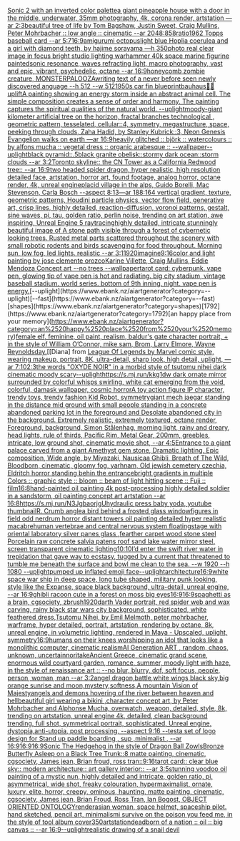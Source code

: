 [Sonic 2 with an inverted color palette](https://www.ebank.nz/aiartgenerator?category=Sonic%25202%2520with%2520an%2520inverted%2520color%2520palette)[a giant pineapple house with a door in the middle, underwater, 35mm photography, 4k, corona render, artstation —ar 2:3](https://www.ebank.nz/aiartgenerator?category=a%2520giant%2520pineapple%2520house%2520with%2520a%2520door%2520in%2520the%2520middle%2C%2520underwater%2C%252035mm%2520photography%2C%25204k%2C%2520corona%2520render%2C%2520artstation%2520%E2%80%94ar%25202%3A3)[beautiful tree of life by Tom Bagshaw, Justin Sweet, Craig Mullins, Peter Mohrbacher :: low angle :: cinematic --ar 2048:858](https://www.ebank.nz/aiartgenerator?category=beautiful%2520tree%2520of%2520life%2520by%2520Tom%2520Bagshaw%2C%2520Justin%2520Sweet%2C%2520Craig%2520Mullins%2C%2520Peter%2520Mohrbacher%2520%3A%3A%2520low%2520angle%2520%3A%3A%2520cinematic%2520--ar%25202048%3A858)[ratio](https://www.ebank.nz/aiartgenerator?category=ratio)[1962 Topps baseball card --ar 5:7](https://www.ebank.nz/aiartgenerator?category=1962%2520Topps%2520baseball%2520card%2520--ar%25205%3A7)[16:9](https://www.ebank.nz/aiartgenerator?category=16%3A9)[amigurumi octopus](https://www.ebank.nz/aiartgenerator?category=amigurumi%2520octopus)[light blue Hoplia coerulea and a girl with diamond teeth,  by hajime sorayama —h 350](https://www.ebank.nz/aiartgenerator?category=light%2520blue%2520Hoplia%2520coerulea%2520and%2520a%2520girl%2520with%2520diamond%2520teeth%2C%2520%2520by%2520hajime%2520sorayama%2520%E2%80%94h%2520350)[photo real clear image  in focus bright studio lighting warhammer 40k space marine figurine painted](https://www.ebank.nz/aiartgenerator?category=photo%2520real%2520clear%2520image%2520%2520in%2520focus%2520bright%2520studio%2520lighting%2520warhammer%252040k%2520space%2520marine%2520figurine%2520painted)[sonic resonance, waves refracting light, macro photography, vast and epic, vibrant, psychedelic, octane --ar 16:9](https://www.ebank.nz/aiartgenerator?category=sonic%2520resonance%2C%2520waves%2520refracting%2520light%2C%2520macro%2520photography%2C%2520vast%2520and%2520epic%2C%2520vibrant%2C%2520psychedelic%2C%2520octane%2520--ar%252016%3A9)[honeycomb zombie creature, MONSTERPALOOZA](https://www.ebank.nz/aiartgenerator?category=honeycomb%2520zombie%2520creature%2C%2520MONSTERPALOOZA)[writing text of a never before seen newly discovered anguage --h 512 --w 512](https://www.ebank.nz/aiartgenerator?category=writing%2520text%2520of%2520a%2520never%2520before%2520seen%2520newly%2520discovered%2520anguage%2520--h%2520512%2520--w%2520512)[1950s car fin blueprint](https://www.ebank.nz/aiartgenerator?category=1950s%2520car%2520fin%2520blueprint)[bauhaus](https://www.ebank.nz/aiartgenerator?category=bauhaus)[🌌🎇](https://www.ebank.nz/aiartgenerator?category=%F0%9F%8C%8C%F0%9F%8E%87)[uplift](https://www.ebank.nz/aiartgenerator?category=uplift)[A painting showing an energy storm inside an abstract animal cell. The simple composition creates a sense of order and harmony. The painting captures the spiritual qualities of the natural world. --uplight](https://www.ebank.nz/aiartgenerator?category=A%2520painting%2520showing%2520an%2520energy%2520storm%2520inside%2520an%2520abstract%2520animal%2520cell.%2520The%2520simple%2520composition%2520creates%2520a%2520sense%2520of%2520order%2520and%2520harmony.%2520The%2520painting%2520captures%2520the%2520spiritual%2520qualities%2520of%2520the%2520natural%2520world.%2520--uplight)[](https://www.ebank.nz/aiartgenerator?category=)[moody](https://www.ebank.nz/aiartgenerator?category=moody)[-](https://www.ebank.nz/aiartgenerator?category=-)[giant kilometer artificial tree on the horizon, fractal branches technological , geometric pattern, tesselated, cellular::4, symmetry, megastructure, space, peeking through clouds, Zaha Hadid, by Stanley Kubrick::3, Neon Genesis Evangelion walks on earth —ar 16:9](https://www.ebank.nz/aiartgenerator?category=giant%2520kilometer%2520artificial%2520tree%2520on%2520the%2520horizon%2C%2520fractal%2520branches%2520technological%2520%2C%2520geometric%2520pattern%2C%2520tesselated%2C%2520cellular%3A%3A4%2C%2520symmetry%2C%2520megastructure%2C%2520space%2C%2520peeking%2520through%2520clouds%2C%2520Zaha%2520Hadid%2C%2520by%2520Stanley%2520Kubrick%3A%3A3%2C%2520Neon%2520Genesis%2520Evangelion%2520walks%2520on%2520earth%2520%E2%80%94ar%252016%3A9)[heavily glitched :: björk :: watercolours :: by alfons mucha :: vegetal dress :: organic arabesque :: --wallpaper](https://www.ebank.nz/aiartgenerator?category=heavily%2520glitched%2520%3A%3A%2520bj%C3%B6rk%2520%3A%3A%2520watercolours%2520%3A%3A%2520by%2520alfons%2520mucha%2520%3A%3A%2520vegetal%2520dress%2520%3A%3A%2520organic%2520arabesque%2520%3A%3A%2520--wallpaper)[--uplight](https://www.ebank.nz/aiartgenerator?category=--uplight)[black pyramid::.5black granite obelisk::stormy dark ocean::storm clouds --ar 3:2](https://www.ebank.nz/aiartgenerator?category=black%2520pyramid%3A%3A.5black%2520granite%2520obelisk%3A%3Astormy%2520dark%2520ocean%3A%3Astorm%2520clouds%2520--ar%25203%3A2)[Toronto skyline:: the CN Tower as a California Redwood tree:: --ar 16:9](https://www.ebank.nz/aiartgenerator?category=Toronto%2520skyline%3A%3A%2520the%2520CN%2520Tower%2520as%2520a%2520California%2520Redwood%2520tree%3A%3A%2520--ar%252016%3A9)[two headed spider dragon, hyper realistic, high resolution detailed face, artstation, horror art, found footage, analog horror, octane render, 4k, unreal engine](https://www.ebank.nz/aiartgenerator?category=two%2520headed%2520spider%2520dragon%2C%2520hyper%2520realistic%2C%2520high%2520resolution%2520detailed%2520face%2C%2520artstation%2C%2520horror%2520art%2C%2520found%2520footage%2C%2520analog%2520horror%2C%2520octane%2520render%2C%25204k%2C%2520unreal%2520engine)[placid village in the alps, Guido Borelli, Mac Stevenson, Carla Bosch --aspect 8:13](https://www.ebank.nz/aiartgenerator?category=placid%2520village%2520in%2520the%2520alps%2C%2520Guido%2520Borelli%2C%2520Mac%2520Stevenson%2C%2520Carla%2520Bosch%2520--aspect%25208%3A13)[—ar 188:164 vertical gradient, texture, geometric patterns, Houdini particle physics, vector flow field, generative art, crisp lines, highly detailed, reaction-diffusion, voronoi patterns, gestalt, sine waves, pi, tau, golden ratio, perlin noise, trending on art station, awe inspiring, Unreal Engine 5 raytracing](https://www.ebank.nz/aiartgenerator?category=%E2%80%94ar%2520188%3A164%2520vertical%2520gradient%2C%2520texture%2C%2520geometric%2520patterns%2C%2520Houdini%2520particle%2520physics%2C%2520vector%2520flow%2520field%2C%2520generative%2520art%2C%2520crisp%2520lines%2C%2520highly%2520detailed%2C%2520reaction-diffusion%2C%2520voronoi%2520patterns%2C%2520gestalt%2C%2520sine%2520waves%2C%2520pi%2C%2520tau%2C%2520golden%2520ratio%2C%2520perlin%2520noise%2C%2520trending%2520on%2520art%2520station%2C%2520awe%2520inspiring%2C%2520Unreal%2520Engine%25205%2520raytracing)[highly detailed, intricate stunningly beautiful image of A stone path visible through a forest of cybernetic looking trees. Rusted metal parts scattered throughout the scenery with small robotic rodents and birds scavenging for food throughout. Morning sun, low fog, led lights. realistic --ar 3:1](https://www.ebank.nz/aiartgenerator?category=highly%2520detailed%2C%2520intricate%2520stunningly%2520beautiful%2520image%2520of%2520A%2520stone%2520path%2520visible%2520through%2520a%2520forest%2520of%2520cybernetic%2520looking%2520trees.%2520Rusted%2520metal%2520parts%2520scattered%2520throughout%2520the%2520scenery%2520with%2520small%2520robotic%2520rodents%2520and%2520birds%2520scavenging%2520for%2520food%2520throughout.%2520Morning%2520sun%2C%2520low%2520fog%2C%2520led%2520lights.%2520realistic%2520--ar%25203%3A1)[1920](https://www.ebank.nz/aiartgenerator?category=1920)[imagine](https://www.ebank.nz/aiartgenerator?category=imagine)[9:16](https://www.ebank.nz/aiartgenerator?category=9%3A16)[color and light painting by jose clemente orozco](https://www.ebank.nz/aiartgenerator?category=color%2520and%2520light%2520painting%2520by%2520jose%2520clemente%2520orozco)[Karine Villette, Craig Mullins, Eddie Mendoza Concept art --no trees --wallpaper](https://www.ebank.nz/aiartgenerator?category=Karine%2520Villette%2C%2520Craig%2520Mullins%2C%2520Eddie%2520Mendoza%2520Concept%2520art%2520--no%2520trees%2520--wallpaper)[tarot card: cyberpunk. vape pen, glowing tip of vape pen is hot and radiating. big city stadium, vintage baseball stadium. world series.  bottom of 9th inning. night. vape pen is energy.](https://www.ebank.nz/aiartgenerator?category=tarot%2520card%3A%2520cyberpunk.%2520vape%2520pen%2C%2520glowing%2520tip%2520of%2520vape%2520pen%2520is%2520hot%2520and%2520radiating.%2520big%2520city%2520stadium%2C%2520vintage%2520baseball%2520stadium.%2520world%2520series.%2520%2520bottom%2520of%25209th%2520inning.%2520night.%2520vape%2520pen%2520is%2520energy.)[--uplight](https://www.ebank.nz/aiartgenerator?category=--uplight)[--fast](https://www.ebank.nz/aiartgenerator?category=--fast)[shapes](https://www.ebank.nz/aiartgenerator?category=shapes)[1792](https://www.ebank.nz/aiartgenerator?category=1792)[an happy place from your memory](https://www.ebank.nz/aiartgenerator?category=an%2520happy%2520place%2520from%2520your%2520memory)[female elf, feminine,  oil paint, realism, baldur's gate character portrait, + in the style of William O’Connor, mike sam, Brom, Larry Elmore, Wayne Reynolds](https://www.ebank.nz/aiartgenerator?category=female%2520elf%2C%2520feminine%2C%2520%2520oil%2520paint%2C%2520realism%2C%2520baldur%27s%2520gate%2520character%2520portrait%2C%2520%2B%2520in%2520the%2520style%2520of%2520William%2520O%E2%80%99Connor%2C%2520mike%2520sam%2C%2520Brom%2C%2520Larry%2520Elmore%2C%2520Wayne%2520Reynolds)[day.](https://www.ebank.nz/aiartgenerator?category=day.)[[Diana] from [League Of Legends by Marvel comic style, wearing makeup, portrait, 8K, ultra-detail, sharp look, high detail, uplight, —ar 7:10](https://www.ebank.nz/aiartgenerator?category=%5BDiana%5D%2520from%2520%5BLeague%2520Of%2520Legends%2520by%2520Marvel%2520comic%2520style%2C%2520wearing%2520makeup%2C%2520portrait%2C%25208K%2C%2520ultra-detail%2C%2520sharp%2520look%2C%2520high%2520detail%2C%2520uplight%2C%2520%E2%80%94ar%25207%3A10)[2:3](https://www.ebank.nz/aiartgenerator?category=2%3A3)[the words "OXYDE NOIR" in a morbid style of tsutomu nihei dark cinematic moody scary](https://www.ebank.nz/aiartgenerator?category=the%2520words%2520%22OXYDE%2520NOIR%22%2520in%2520a%2520morbid%2520style%2520of%2520tsutomu%2520nihei%2520dark%2520cinematic%2520moody%2520scary)[--uplight](https://www.ebank.nz/aiartgenerator?category=--uplight)[https://s.mj.run/kkg1dw dark ornate mirror surrounded by colorful whisps swirling, white cat emerging from the void, colorful, damask wallpaper, cosmic horror](https://www.ebank.nz/aiartgenerator?category=https%3A//s.mj.run/kkg1dw%2520dark%2520ornate%2520mirror%2520surrounded%2520by%2520colorful%2520whisps%2520swirling%2C%2520white%2520cat%2520emerging%2520from%2520the%2520void%2C%2520colorful%2C%2520damask%2520wallpaper%2C%2520cosmic%2520horror)[A toy action figure IP character, trendy toys, trendy fashion Kid Robot, symmetry](https://www.ebank.nz/aiartgenerator?category=A%2520toy%2520action%2520figure%2520IP%2520character%2C%2520trendy%2520toys%2C%2520trendy%2520fashion%2520Kid%2520Robot%2C%2520symmetry)[giant mech jaegar standing in the distance mid ground with small people standing in a concrete abandoned parking lot in the foreground and Desolate abandoned city in the background. Extremely realistic, extremely textured, octane render, Foreground, background, Simon Stålenhag, morning light, rainy and dreary, head lights, rule of thirds, Pacific Rim, Metal Gear,  200mm, greebles, intricate, low ground shot, cinematic movie shot, --ar 4:5](https://www.ebank.nz/aiartgenerator?category=giant%2520mech%2520jaegar%2520standing%2520in%2520the%2520distance%2520mid%2520ground%2520with%2520small%2520people%2520standing%2520in%2520a%2520concrete%2520abandoned%2520parking%2520lot%2520in%2520the%2520foreground%2520and%2520Desolate%2520abandoned%2520city%2520in%2520the%2520background.%2520Extremely%2520realistic%2C%2520extremely%2520textured%2C%2520octane%2520render%2C%2520Foreground%2C%2520background%2C%2520Simon%2520St%C3%A5lenhag%2C%2520morning%2520light%2C%2520rainy%2520and%2520dreary%2C%2520head%2520lights%2C%2520rule%2520of%2520thirds%2C%2520Pacific%2520Rim%2C%2520Metal%2520Gear%2C%2520%2520200mm%2C%2520greebles%2C%2520intricate%2C%2520low%2520ground%2520shot%2C%2520cinematic%2520movie%2520shot%2C%2520--ar%25204%3A5)[Entrance to a giant palace carved from a giant Amethyst gem stone, Dramatic lighting, Epic composition, Wide angle, by Miyazaki, Nausicaa Ghibli, Breath of The Wild, Bloodborn, cinematic, gloomy fog, yarhnam, Old jewish cemetery czechia, Eldritch horror standing behin the entrance](https://www.ebank.nz/aiartgenerator?category=Entrance%2520to%2520a%2520giant%2520palace%2520carved%2520from%2520a%2520giant%2520Amethyst%2520gem%2520stone%2C%2520Dramatic%2520lighting%2C%2520Epic%2520composition%2C%2520Wide%2520angle%2C%2520by%2520Miyazaki%2C%2520Nausicaa%2520Ghibli%2C%2520Breath%2520of%2520The%2520Wild%2C%2520Bloodborn%2C%2520cinematic%2C%2520gloomy%2520fog%2C%2520yarhnam%2C%2520Old%2520jewish%2520cemetery%2520czechia%2C%2520Eldritch%2520horror%2520standing%2520behin%2520the%2520entrance)[bright gradients in multiple Colors :: graphic style :: bloom :: beam of light hitting scene :: Fuji :: film](https://www.ebank.nz/aiartgenerator?category=bright%2520gradients%2520in%2520multiple%2520Colors%2520%3A%3A%2520graphic%2520style%2520%3A%3A%2520bloom%2520%3A%3A%2520beam%2520of%2520light%2520hitting%2520scene%2520%3A%3A%2520Fuji%2520%3A%3A%2520film)[16:8](https://www.ebank.nz/aiartgenerator?category=16%3A8)[hand-painted oil painting 4k post-processing highly detailed soldier in a sandstorm, oil painting concept art artstation --ar 16:8](https://www.ebank.nz/aiartgenerator?category=hand-painted%2520oil%2520painting%25204k%2520post-processing%2520highly%2520detailed%2520soldier%2520in%2520a%2520sandstorm%2C%2520oil%2520painting%2520concept%2520art%2520artstation%2520--ar%252016%3A8)[<https://s.mj.run/N3JgbaorjgU>](https://www.ebank.nz/aiartgenerator?category=%3Chttps%3A//s.mj.run/N3JgbaorjgU%3E)[hydraulic press baby yoda, youtube thumbnail](https://www.ebank.nz/aiartgenerator?category=hydraulic%2520press%2520baby%2520yoda%2C%2520youtube%2520thumbnail)[R. Crumb ](https://www.ebank.nz/aiartgenerator?category=R.%2520Crumb%2520)[angle](https://www.ebank.nz/aiartgenerator?category=angle)[a bird behind a frosted glass window](https://www.ebank.nz/aiartgenerator?category=a%2520bird%2520behind%2520a%2520frosted%2520glass%2520window)[figures in field odd nerdrum horror distant towers oil painting detailed hyper realistic macabre](https://www.ebank.nz/aiartgenerator?category=figures%2520in%2520field%2520odd%2520nerdrum%2520horror%2520distant%2520towers%2520oil%2520painting%2520detailed%2520hyper%2520realistic%2520macabre)[human vertebrae and central nervous system floating](https://www.ebank.nz/aiartgenerator?category=human%2520vertebrae%2520and%2520central%2520nervous%2520system%2520floating)[stage with oriental laboratory silver panes glass ,fearther carpet wood stone steel Porcelain raw concrete salvia patens roof sand lake water  mirror steel, screen transparent cinematic lighting](https://www.ebank.nz/aiartgenerator?category=stage%2520with%2520oriental%2520laboratory%2520silver%2520panes%2520glass%2520%2Cfearther%2520carpet%2520wood%2520stone%2520steel%2520Porcelain%2520raw%2520concrete%2520salvia%2520patens%2520roof%2520sand%2520lake%2520water%2520%2520mirror%2520steel%2C%2520screen%2520transparent%2520cinematic%2520lighting)[10:10](https://www.ebank.nz/aiartgenerator?category=10%3A10)[I’d enter the swift river water in trepidation that gave way to ecstasy, tugged by a current that threatened to tumble me beneath the surface and bowl me clean to the sea. --w 1920 --h 1080 --uplight](https://www.ebank.nz/aiartgenerator?category=I%E2%80%99d%2520enter%2520the%2520swift%2520river%2520water%2520in%2520trepidation%2520that%2520gave%2520way%2520to%2520ecstasy%2C%2520tugged%2520by%2520a%2520current%2520that%2520threatened%2520to%2520tumble%2520me%2520beneath%2520the%2520surface%2520and%2520bowl%2520me%2520clean%2520to%2520the%2520sea.%2520--w%25201920%2520--h%25201080%2520--uplight)[pumped up inflated emoji face](https://www.ebank.nz/aiartgenerator?category=pumped%2520up%2520inflated%2520emoji%2520face)[--uplight](https://www.ebank.nz/aiartgenerator?category=--uplight)[architecture](https://www.ebank.nz/aiartgenerator?category=architecture)[16:9](https://www.ebank.nz/aiartgenerator?category=16%3A9)[white space war ship in deep space, long tube shaped, military punk looking, style like the Expanse, space black background, ultra-detail, unreal engine, --ar 16:9](https://www.ebank.nz/aiartgenerator?category=white%2520space%2520war%2520ship%2520in%2520deep%2520space%2C%2520long%2520tube%2520shaped%2C%2520military%2520punk%2520looking%2C%2520style%2520like%2520the%2520Expanse%2C%2520space%2520black%2520background%2C%2520ultra-detail%2C%2520unreal%2520engine%2C%2520--ar%252016%3A9)[ghibli racoon cute in a forest on moss big eyes](https://www.ebank.nz/aiartgenerator?category=ghibli%2520racoon%2520cute%2520in%2520a%2520forest%2520on%2520moss%2520big%2520eyes)[16:9](https://www.ebank.nz/aiartgenerator?category=16%3A9)[16:9](https://www.ebank.nz/aiartgenerator?category=16%3A9)[spaghetti as a brain, cgsociety, zbrush](https://www.ebank.nz/aiartgenerator?category=spaghetti%2520as%2520a%2520brain%2C%2520cgsociety%2C%2520zbrush)[1920](https://www.ebank.nz/aiartgenerator?category=1920)[darth Vader portrait, red spider web and wax carving, rainy black star wars city background, sophisticated, white feathered dress,Tsutomu Nihei, by Emil Melmoth, peter mohrbacher, warframe, hyper detailed, portrait, artstation, rendering by octane, 8k, unreal engine, in volumetric lighting, rendered in Maya - Upscaled, uplight, symmetry](https://www.ebank.nz/aiartgenerator?category=darth%2520Vader%2520portrait%2C%2520red%2520spider%2520web%2520and%2520wax%2520carving%2C%2520rainy%2520black%2520star%2520wars%2520city%2520background%2C%2520sophisticated%2C%2520white%2520feathered%2520dress%2CTsutomu%2520Nihei%2C%2520by%2520Emil%2520Melmoth%2C%2520peter%2520mohrbacher%2C%2520warframe%2C%2520hyper%2520detailed%2C%2520portrait%2C%2520artstation%2C%2520rendering%2520by%2520octane%2C%25208k%2C%2520unreal%2520engine%2C%2520in%2520volumetric%2520lighting%2C%2520rendered%2520in%2520Maya%2520-%2520Upscaled%2C%2520uplight%2C%2520symmetry)[16:9](https://www.ebank.nz/aiartgenerator?category=16%3A9)[humans on their knees worshipping an idol that looks like a monolithic computer, cinematic realism](https://www.ebank.nz/aiartgenerator?category=humans%2520on%2520their%2520knees%2520worshipping%2520an%2520idol%2520that%2520looks%2520like%2520a%2520monolithic%2520computer%2C%2520cinematic%2520realism)[AI Generation ART , random, chaos, unknown, uncertain](https://www.ebank.nz/aiartgenerator?category=AI%2520Generation%2520ART%2520%2C%2520random%2C%2520chaos%2C%2520unknown%2C%2520uncertain)[noritake](https://www.ebank.nz/aiartgenerator?category=noritake)[Ancient Greece, cinematic grand scene, enormous wild courtyard garden, romance, summer, moody light with haze, in the style of renaissance art :: --no blur, blurry, dof, soft focus, people, person, woman, man --ar 3:2](https://www.ebank.nz/aiartgenerator?category=Ancient%2520Greece%2C%2520cinematic%2520grand%2520scene%2C%2520enormous%2520wild%2520courtyard%2520garden%2C%2520romance%2C%2520summer%2C%2520moody%2520light%2520with%2520haze%2C%2520in%2520the%2520style%2520of%2520renaissance%2520art%2520%3A%3A%2520--no%2520blur%2C%2520blurry%2C%2520dof%2C%2520soft%2520focus%2C%2520people%2C%2520person%2C%2520woman%2C%2520man%2520--ar%25203%3A2)[angel,dragon,battle,white wings,black sky,big orange sunrise and moon,mystery,softness,A mountain Vision of Majesty](https://www.ebank.nz/aiartgenerator?category=angel%2Cdragon%2Cbattle%2Cwhite%2520wings%2Cblack%2520sky%2Cbig%2520orange%2520sunrise%2520and%2520moon%2Cmystery%2Csoftness%2CA%2520mountain%2520Vision%2520of%2520Majesty)[angels and demons hovering of the river between heaven and hell](https://www.ebank.nz/aiartgenerator?category=angels%2520and%2520demons%2520hovering%2520of%2520the%2520river%2520between%2520heaven%2520and%2520hell)[beautiful girl wearing a bikini ,character concept art, by Peter Mohrbacher and Alphonse Mucha, overwatch, weapon, detailed, style, 8k, trending on artstation, unreal engine 4k, detailed, clean background trending, full shot, symmetrical portrait, sophisticated, Unreal engine, dystopia,anti-utopia, post processing, --aspect 9:16 --test](https://www.ebank.nz/aiartgenerator?category=beautiful%2520girl%2520wearing%2520a%2520bikini%2520%2Ccharacter%2520concept%2520art%2C%2520by%2520Peter%2520Mohrbacher%2520and%2520Alphonse%2520Mucha%2C%2520overwatch%2C%2520weapon%2C%2520detailed%2C%2520style%2C%25208k%2C%2520trending%2520on%2520artstation%2C%2520unreal%2520engine%25204k%2C%2520detailed%2C%2520clean%2520background%2520trending%2C%2520full%2520shot%2C%2520symmetrical%2520portrait%2C%2520sophisticated%2C%2520Unreal%2520engine%2C%2520dystopia%2Canti-utopia%2C%2520post%2520processing%2C%2520--aspect%25209%3A16%2520--test)[a set of logo design for Stand up paddle boarding , sup ,minimalist , --ar 16:9](https://www.ebank.nz/aiartgenerator?category=a%2520set%2520of%2520logo%2520design%2520for%2520Stand%2520up%2520paddle%2520boarding%2520%2C%2520sup%2520%2Cminimalist%2520%2C%2520--ar%252016%3A9)[16:9](https://www.ebank.nz/aiartgenerator?category=16%3A9)[16:9](https://www.ebank.nz/aiartgenerator?category=16%3A9)[Sonic The Hedgehog in the style of Dragon Ball Z](https://www.ebank.nz/aiartgenerator?category=Sonic%2520The%2520Hedgehog%2520in%2520the%2520style%2520of%2520Dragon%2520Ball%2520Z)[owls](https://www.ebank.nz/aiartgenerator?category=owls)[Bronze Butterfly Asleep on a Black Tree Trunk::8 matte painting, cinematic, cgsociety, James jean, Brian froud, ross tran::](https://www.ebank.nz/aiartgenerator?category=Bronze%2520Butterfly%2520Asleep%2520on%2520a%2520Black%2520Tree%2520Trunk%3A%3A8%2520matte%2520painting%2C%2520cinematic%2C%2520cgsociety%2C%2520James%2520jean%2C%2520Brian%2520froud%2C%2520ross%2520tran%3A%3A)[9:16](https://www.ebank.nz/aiartgenerator?category=9%3A16)[tarot card:: clear blue sky:: modern architecture:: art gallery interior:: --ar 3:5](https://www.ebank.nz/aiartgenerator?category=tarot%2520card%3A%3A%2520clear%2520blue%2520sky%3A%3A%2520modern%2520architecture%3A%3A%2520art%2520gallery%2520interior%3A%3A%2520--ar%25203%3A5)[stunning voodoo oil painting of a mystic nun, highly detailed and intricate, golden ratio, pi, asymmetrical, wide shot, freaky colouration, hypermaximalist, ornate, luxury, elite, horror, creepy, ominous, haunting, matte painting, cinematic, cgsociety, James jean, Brian Froud, Ross Tran, Ian Bogost, OBJECT ORIENTED ONTOLOGY](https://www.ebank.nz/aiartgenerator?category=stunning%2520voodoo%2520oil%2520painting%2520of%2520a%2520mystic%2520nun%2C%2520highly%2520detailed%2520and%2520intricate%2C%2520golden%2520ratio%2C%2520pi%2C%2520asymmetrical%2C%2520wide%2520shot%2C%2520freaky%2520colouration%2C%2520hypermaximalist%2C%2520ornate%2C%2520luxury%2C%2520elite%2C%2520horror%2C%2520creepy%2C%2520ominous%2C%2520haunting%2C%2520matte%2520painting%2C%2520cinematic%2C%2520cgsociety%2C%2520James%2520jean%2C%2520Brian%2520Froud%2C%2520Ross%2520Tran%2C%2520Ian%2520Bogost%2C%2520OBJECT%2520ORIENTED%2520ONTOLOGY)[render](https://www.ebank.nz/aiartgenerator?category=render)[asian woman, space helmet, spaceship pilot. hand sketched, pencil art, minimalism](https://www.ebank.nz/aiartgenerator?category=asian%2520woman%2C%2520space%2520helmet%2C%2520spaceship%2520pilot.%2520hand%2520sketched%2C%2520pencil%2520art%2C%2520minimalism)[i survive on the poison you feed me, in the style of tool album cover](https://www.ebank.nz/aiartgenerator?category=i%2520survive%2520on%2520the%2520poison%2520you%2520feed%2520me%2C%2520in%2520the%2520style%2520of%2520tool%2520album%2520cover)[350](https://www.ebank.nz/aiartgenerator?category=350)[artstation](https://www.ebank.nz/aiartgenerator?category=artstation)[dead](https://www.ebank.nz/aiartgenerator?category=dead)[born of a nation :: oil :: big canvas :: --ar 16:9](https://www.ebank.nz/aiartgenerator?category=born%2520of%2520a%2520nation%2520%3A%3A%2520oil%2520%3A%3A%2520big%2520canvas%2520%3A%3A%2520--ar%252016%3A9)[--uplight](https://www.ebank.nz/aiartgenerator?category=--uplight)[realistic drawing of a snail devil](https://www.ebank.nz/aiartgenerator?category=realistic%2520drawing%2520of%2520a%2520snail%2520devil)